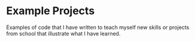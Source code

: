 # Example Projects
 Examples of code that I have written to teach myself new skills or projects from school that illustrate what I have learned.